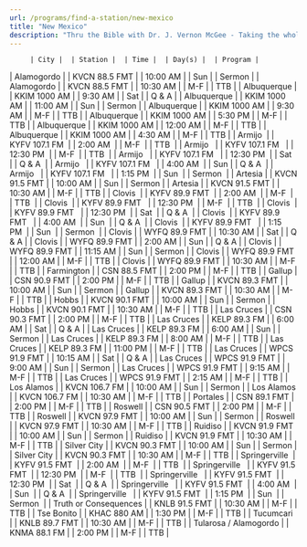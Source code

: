 ```yaml
---
url: /programs/find-a-station/new-mexico
title: "New Mexico"
description: "Thru the Bible with Dr. J. Vernon McGee - Taking the whole Word to the whole world"
---
```





         | City |  | Station |  | Time |  | Day(s) |  | Program |
| Alamogordo |  | KVCN 88.5 FMT |  | 10:00 AM |  | Sun |  | Sermon |
| Alamogordo |  | KVCN 88.5 FMT |  | 10:30 AM |  | M-F |  | TTB |
| Albuquerque |  | KKIM 1000 AM |  | 9:30 AM |  | Sat |  | Q & A |
| Albuquerque |  | KKIM 1000 AM |  | 11:00 AM |  | Sun |  | Sermon |
| Albuquerque |  | KKIM 1000 AM |  | 9:30 AM |  | M-F |  | TTB |
| Albuquerque |  | KKIM 1000 AM |  | 5:30 PM |  | M-F |  | TTB |
| Albuquerque |  | KKIM 1000 AM |  | 12:00 AM |  | M-F |  | TTB |
| Albuquerque |  | KKIM 1000 AM |  | 4:30 AM |  | M-F |  | TTB |
| Armijo  |  | KYFV 107.1 FM  |  | 2:00 AM  |  | M-F  |  | TTB  |
| Armijo   |  | KYFV 107.1 FM   |  | 12:30 PM  |  | M-F  |  | TTB  |
| Armijo   |  | KYFV 107.1 FM   |  | 12:30 PM  |  | Sat  |  | Q & A  |
| Armijo   |  | KYFV 107.1 FM   |  | 4:00 AM  |  | Sun |  | Q & A  |
| Armijo   |  | KYFV 107.1 FM   |  | 1:15 PM  |  | Sun  |  | Sermon  |
| Artesia |  | KVCN 91.5 FMT |  | 10:00 AM |  | Sun |  | Sermon |
| Artesia |  | KVCN 91.5 FMT |  | 10:30 AM |  | M-F |  | TTB |
| Clovis  |  | KYFV 89.9 FMT  |  | 2:00 AM  |  | M-F  |  | TTB  |
| Clovis  |  | KYFV 89.9 FMT   |  | 12:30 PM  |  | M-F  |  | TTB  |
| Clovis  |  | KYFV 89.9 FMT   |  | 12:30 PM  |  | Sat  |  | Q & A  |
| Clovis  |  | KYFV 89.9 FMT   |  | 4:00 AM  |  | Sun  |  | Q & A  |
| Clovis  |  | KYFV 89.9 FMT   |  | 1:15 PM  |  | Sun  |  | Sermon  |
| Clovis |  | WYFQ 89.9 FMT |  | 10:30 AM |  | Sat |  | Q & A |
| Clovis |  | WYFQ 89.9 FMT |  | 2:00 AM |  | Sun |  | Q & A |
| Clovis |  | WYFQ 89.9 FMT |  | 11:15 AM |  | Sun |  | Sermon |
| Clovis |  | WYFQ 89.9 FMT |  | 12:00 AM |  | M-F |  | TTB |
| Clovis |  | WYFQ 89.9 FMT |  | 10:30 AM |  | M-F |  | TTB |
| Farmington |  | CSN 88.5 FMT |  | 2:00 PM |  | M-F |  | TTB |
| Gallup |  | CSN 90.9 FMT |  | 2:00 PM |  | M-F |  | TTB |
| Gallup |  | KVCN 89.3 FMT |  | 10:00 AM |  | Sun |  | Sermon |
| Gallup |  | KVCN 89.3 FMT |  | 10:30 AM |  | M-F |  | TTB |
| Hobbs |  | KVCN 90.1 FMT |  | 10:00 AM |  | Sun |  | Sermon |
| Hobbs |  | KVCN 90.1 FMT |  | 10:30 AM |  | M-F |  | TTB |
| Las Cruces |  | CSN 90.3 FMT |  | 2:00 PM |  | M-F |  | TTB |
| Las Cruces |  | KELP 89.3 FM |  | 6:00 AM |  | Sat |  | Q & A |
| Las Cruces |  | KELP 89.3 FM |  | 6:00 AM |  | Sun |  | Sermon |
| Las Cruces |  | KELP 89.3 FM |  | 8:00 AM |  | M-F |  | TTB |
| Las Cruces |  | KELP 89.3 FM |  | 11:00 PM |  | M-F |  | TTB |
| Las Cruces |  | WPCS 91.9 FMT |  | 10:15 AM |  | Sat |  | Q & A |
| Las Cruces |  | WPCS 91.9 FMT |  | 9:00 AM |  | Sun |  | Sermon |
| Las Cruces |  | WPCS 91.9 FMT |  | 9:15 AM |  | M-F |  | TTB |
| Las Cruces |  | WPCS 91.9 FMT |  | 2:15 AM |  | M-F |  | TTB |
| Los Alamos |  | KVCN 106.7 FM |  | 10:00 AM |  | Sun |  | Sermon |
| Los Alamos |  | KVCN 106.7 FM |  | 10:30 AM |  | M-F |  | TTB |
| Portales |  | CSN 89.1 FMT |  | 2:00 PM |  | M-F |  | TTB |
| Roswell |  | CSN 90.5 FMT |  | 2:00 PM |  | M-F |  | TTB |
| Roswell |  | KVCN 97.9 FMT |  | 10:00 AM |  | Sun |  | Sermon |
| Roswell |  | KVCN 97.9 FMT |  | 10:30 AM |  | M-F |  | TTB |
| Ruidiso |  | KVCN 91.9 FMT |  | 10:00 AM |  | Sun |  | Sermon |
| Ruidiso |  | KVCN 91.9 FMT |  | 10:30 AM |  | M-F |  | TTB |
| Silver City |  | KVCN 90.3 FMT |  | 10:00 AM |  | Sun |  | Sermon |
| Silver City |  | KVCN 90.3 FMT |  | 10:30 AM |  | M-F |  | TTB |
| Springerville  |  | KYFV 91.5 FMT  |  | 2:00 AM  |  | M-F  |  | TTB  |
| Springerville   |  | KYFV 91.5 FMT  |  | 12:30 PM  |  | M-F  |  | TTB  |
| Springerville   |  | KYFV 91.5 FMT  |  | 12:30 PM  |  | Sat  |  | Q & A  |
| Springerville   |  | KYFV 91.5 FMT  |  | 4:00 AM  |  | Sun  |  | Q & A  |
| Springerville   |  | KYFV 91.5 FMT  |  | 1:15 PM  |  | Sun  |  | Sermon  |
| Truth or Consequences |  | KNLB 91.5 FMT |  | 10:30 AM |  | M-F |  | TTB |
| Tse Bonito  |  | KHAC 880 AM |  | 1:30 PM  |  | M-F  |  | TTB  |
| Tucumcari |  | KNLB 89.7 FMT |  | 10:30 AM |  | M-F |  | TTB |
| Tularosa / Alamogordo |  | KNMA 88.1 FM |  | 2:00 PM |  | M-F |  | TTB |

  

  





